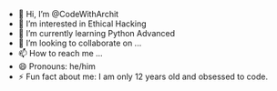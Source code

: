 - 👋 Hi, I’m @CodeWithArchit
- 👀 I’m interested in Ethical Hacking
- 🌱 I’m currently learning Python Advanced
- 💞️ I’m looking to collaborate on ...
- 📫 How to reach me ...
- 😄 Pronouns: he/him
- ⚡ Fun fact about me: I am only 12 years old and obsessed to code.

<!---
CodeWithArchit/CodeWithArchit is a ✨ special ✨ repository because its `README.md` (this file) appears on your GitHub profile.
You can click the Preview link to take a look at your changes.
--->
